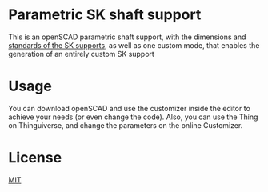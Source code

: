 # Parametric SK shaft support
This is an openSCAD parametric shaft support, with the dimensions and [standards of the SK supports](http://www.mysamick.com/English/product/goods_list.asp?lcode=E1&mcode=03), as well as one custom mode, that enables the generation of an entirely custom SK support
# Usage
You can download openSCAD and use the customizer inside the editor to achieve your needs (or even change the code). Also, you can use the Thing on Thinguiverse, and change the parameters on the online Customizer.
# License
[MIT](https://choosealicense.com/licenses/mit/)
